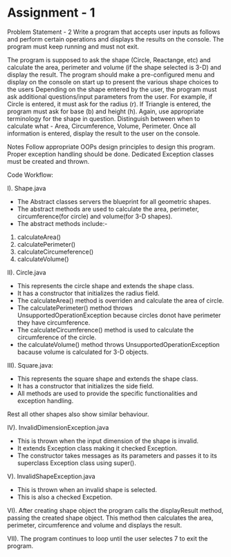 # Assignment - 1

Problem Statement - 2
Write a program that accepts user inputs as follows and perform certain operations and displays the results on the console. The program must keep running and must not exit.

The program is supposed to ask the shape (Circle, Reactange, etc) and calculate the area, perimeter and volume (if the shape selected is 3-D) and display the result. The program should make a pre-configured menu and display on the console on start up to present the various shape choices to the users
Depending on the shape entered by the user, the program must ask additional questions/input parameters from the user. For example, if Circle is entered, it must ask for the radius (r). If Triangle is entered, the program must ask for base (b) and height (h).
Again, use appropriate terminology for the shape in question. Distinguish between when to calculate what - Area, Circumference, Volume, Perimeter.
Once all information is entered, display the result to the user on the console.


Notes
Follow appropriate OOPs design principles to design this program.
Proper exception handling should be done. 
Dedicated Exception classes must be created and thrown. 

Code Workflow: 

I). Shape.java
 - The Abstract classes servers the blueprint for all geometric shapes.
 - The abstract methods are used to calculate the area, perimeter, circumference(for circle) and volume(for 3-D shapes).
 - The abstract methods include:- 
 1. calculateArea()
 2. calculatePerimeter()
 3. calculateCircumeference()
 4. calculateVolume()
 
II). Circle.java
 - This represents the circle shape and extends the shape class.
 - It has a constructor that initializes the radius field.
 - The calculateArea() method is overriden and calculate the area of circle.
 - The calculatePerimeter() method throws UnsupportedOperationException because circles donot have perimeter they have circumference.
 - The calculateCircumference() method is used to calculate the circumference of the circle.
 - the calculateVolume() method throws UnsupportedOperationException bacause volume is calculated for 3-D objects.

III). Square.java:
 - This represents the square shape and extends the shape class.
 - It has a constructor that initializes the side field.
 - All methods are used to provide the specific functionalities and exception handling.
 
 Rest all other shapes also show similar behaviour.
 
IV). InvalidDimensionException.java
 - This is thrown when the input dimension of the shape is invalid.
 - It extends Exception class making it checked Exception.
 - The constructor takes messages as its parameters and passes it to its superclass Exception class using super().

V). InvalidShapeException.java
 - This is thrown when an invalid shape is selected.
 - This is also a checked Excpetion.
 
VI). After creating shape object the program calls the displayResult method, passing the created shape object.
This method then calculates the area, perimeter, circumference and volume and displays the result.

VII). The program continues to loop until the user selectes 7 to exit the program.
